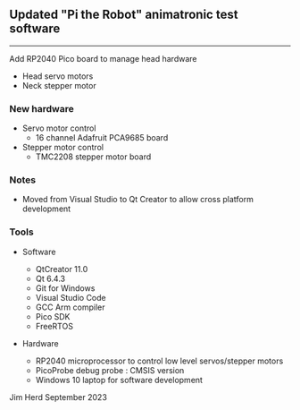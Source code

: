 ## Updated "Pi the Robot" animatronic test software
----

Add RP2040 Pico board to manage head hardware

* Head servo motors
* Neck stepper motor

### New hardware

* Servo motor control
    - 16 channel Adafruit PCA9685 board
* Stepper motor control
    - TMC2208 stepper motor board
    
### Notes

* Moved from Visual Studio to Qt Creator to allow cross platform development

### Tools

* Software
    - QtCreator 11.0
    - Qt 6.4.3
    - Git for Windows
    - Visual Studio Code
    - GCC Arm compiler
    - Pico SDK
    - FreeRTOS 
 
* Hardware 
    * RP2040 microprocessor to control low level servos/stepper motors
    * PicoProbe debug probe : CMSIS version
    * Windows 10 laptop for software development


Jim Herd September 2023
